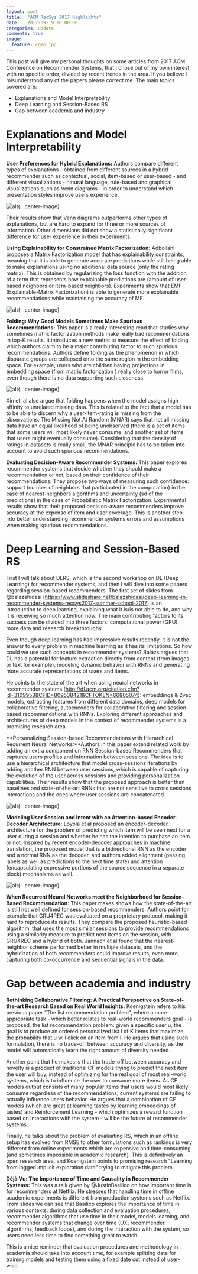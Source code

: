 ```yaml
---
layout: post
title:  "ACM RecSys 2017 Highlights"
date:   2017-09-19 10:00:00
categories: update
comments: true
image:
  feature: como.jpg
---
```


<!-- ![alt](/images/image.png){: .center-image}  -->

This post will give my personal thoughts on some articles from 2017 ACM Conference on Recommender Systems, that I chose out of my own interest, with no specific order, divided by recent trends in the area. If you believe I misunderstood any of the papers please correct me. The main topics covered are:

- Explanations and Model Interpretability
- Deep Learning and Session-Based RS
- Gap between academia and industry

# Explanations and Model Interpretability

**User Preferences for Hybrid Explanations:** Authors compare different types of explanations - obtained from different sources in a hybrid recommender such as contextual, social, item-based or user-based - and different visualizations - natural language, rule-based and graphical visualizations such as Venn diagrams - in order to understand which presentation styles improve users experience.

![alt](/images/recsys2017/1.png){: .center-image}

Their results show that  Venn diagrams outperforms other types of explanations, but are hard to expand for three or more sources of information. Other dimensions did not show a statistically significant difference for user experience in their experiments.

**Using Explainability for Constrained Matrix Factorization:** Adbollahi proposes a Matrix Factorization model that has explainability constraints, meaning that it is able to generate accurate predictions while still being able to make explanations using no additional data source (only the rating matrix). This is obtained by regularizing the loss function with the addition of a term that represents how explainable predictions are (amount of user-based neighbors or item-based neighbors). Experiments show that EMF (Explainable-Matrix Factorization) is able to generate more explainable recommendations while maintaining the accuracy of MF.

![alt](/images/recsys2017/2.png){: .center-image}

**Folding: Why Good Models Sometimes Make Spurious Recommendations:** This paper is a really interesting read that studies why sometimes matrix factorization methods make really bad recommendations in top-K results. It introduces a new metric to measure the effect of folding, which authors claim to be a major contributing factor to such spurious recommendations. Authors define folding as the phenomenon in which disparate groups are collapsed onto the same region in the embedding space. For example, users who are children having projections in embedding space (from matrix factorization ) really close to horror films, even though there is no data supporting such closeness. 

![alt](/images/recsys2017/3.png){: .center-image}

Xin et. al also argue that folding happens when the model assigns high affinity to unrelated missing data. This is related to the fact that a model has to be able to discern why a user-item-rating is missing from the observations. The Missing Not At Random (MNAR) says that not all missing data have an equal likelihood of being unobserved (there is a set of items that some users will most likely never consume, and another set of items that users might eventually consume). Considering that the density of ratings in datasets is really small, the MNAR principle has to be taken into account to avoid such spurious recommendations.

**Evaluating Decision-Aware Recommender Systems:** This paper explores recommender systems that decide whether they should make a recommendation or not, based on their confidence of their recommendations. They propose two ways of measuring such confidence: support (number of neighbors that participated in the computation) in the case of nearest-neighbors algorithms and uncertainty (sd of the predictions) in the case of Probabilistic Matrix Factorization.  Experimental results show that their proposed decision-aware recommenders improve accuracy at the expense of item and user coverage. This is another step into better understanding recommender systems errors and assumptions when making spurious recommendations.

# Deep Learning and Session-Based RS

First I will talk about DLRS, which is the second workshop on DL (Deep Learning) for recommender systems, and then I will dive into some papers regarding session-based recommenders.  The first set of slides from @balazshidasi (https://www.slideshare.net/balazshidasi/deep-learning-in-recommender-systems-recsys2017-summer-school-2017) is an introduction to deep learning, explaining what it is/is not able to do,  and why it is receiving so much attention now. The main contributing factors to its success can be divided into three factors: computational power (GPU), more data and research breakthroughs.

Even though deep learning has had impressive results recently, it is not the answer to every problem in machine learning as it has its limitations. So how could we use such concepts in recommender systems? Balázs argues that DL has a potential for feature extraction directly from content (from images or text for example), modeling dynamic behavior with RNNs and generating more accurate representations of users and items.

He points to the state of the art when using neural networks in recommender systems (http://dl.acm.org/citation.cfm?id=3109953&CFID=809538421&CFTOKEN=66805074):  embeddings & 2vec models, extracting features from different data domains, deep models for collaborative filtering, autoencoders for collaborative filtering and session-based recommendations with RNNs. Exploring different approaches and architectures of deep models in the context of recommender systems is a promising research area.

**Personalizing Session-based Recommendations with Hierarchical Recurrent Neural Networks:**Authors in this paper extend related work by adding an extra component on RNN Session-based Recommenders that captures users profiles and information between sessions. The idea is to use a hierarchical architecture that model cross-sessions iterations by adding another RNN between user sessions, which is capable of capturing the evolution of the user across sessions and providing personalization capabilities. Their results show that the proposed approach is better than baselines and state-of-the-art RNNs that are not sensitive to cross sessions interactions and the ones where user sessions are concatenated. 

![alt](/images/recsys2017/4.png){: .center-image}

**Modeling User Session and Intent with an Attention-based Encoder-Decoder Architecture:** Loyola et al proposed an encoder-decoder architecture for the problem of predicting which item will be seen next for a user during a session and whether he has the intention to purchase an item or not. Inspired by recent encoder-decoder approaches in machine translation, the proposed model that is a bidirectional RNN as the encoder and a normal RNN as the decoder, and authors added alignment (passing labels as well as predictions to the next time state) and attention (encapsulating expressive portions of the source sequence in a separate block) mechanisms as well.

![alt](/images/recsys2017/5.png){: .center-image}

**When Recurrent Neural Networks meet the Neighborhood for Session-Based Recommendation:** This paper makes shows how the state-of-the-art is still not well defined for session-based recommenders. Authors point for example that GRU4REC was evaluated on a proprietary protocol, making it hard to reproduce its results. They compare the proposed heuristic-based algorithm, that uses the most similar sessions to provide recommendations using a similarity measure to predict next items on the session, with GRU4REC and a hybrid of both. Jannach et al found that the nearest-neighbor scheme performed better in multiple datasets, and the hybridization of both recommenders could improve results, even more, capturing both co-occurrence and sequential signals in the data.

# Gap between academia and industry

**Rethinking Collaborative Filtering: A Practical Perspective on State-of-the-art Research Based on Real World Insights:** Koenigstein refers to his previous paper "The list recommendation problem", where a more appropriate task - which better relates to real-world recommenders goal - is proposed, the list recommendation problem: given a specific user u, the goal is to produce an ordered personalized list l of K items that maximize the probability that u will click on an item from l. He argues that using such formulation, there is no trade-off between accuracy and diversity, as the model will automatically learn the right amount of diversity needed.

Another point that he makes is that the trade-off between accuracy and novelty is a product of traditional CF models trying to predict the next item the user will buy, instead of optimizing for the real goal of most real-world systems, which is to influence the user to consume more items. As CF models output consists of many popular items that users would most likely consume regardless of the recommendations, current systems are failing to actually influence users behavior. He argues that a combination of CF models (which are great at learning tastes by learning embeddings of tastes) and Reinforcement Learning - which optimizes a reward function based on interactions with the system - will be the future of recommender systems.

Finally, he talks about the problem of evaluating RS, which in an offline setup has evolved from RMSE to other formulations such as rankings is very different from online experiments which are expensive and time-consuming (and sometimes impossible in academic research). This is definitively an open research area, and Koenigstein points to promising research "Learning from logged implicit exploration data" trying to mitigate this problem.

**Déjà Vu: The Importance of Time and Causality in Recommender Systems:** This was a talk given by @JustinBasilico on how important time is for recommenders at Netflix. He stresses that handling time in offline academic experiments is different from production systems such as Netflix. From slides we can see that Basilico explores the importance of time in various contexts: during data collection and evaluation procedures, recommender algorithms that use time in their model, models learning, and recommender systems that change over time (UX, recommender algorithms, feedback loops), and during the interaction with the system, so users need less time to find something great to watch.

This is a nice reminder that evaluation procedures and methodology in academia should take into account time, for example splitting data for training models and testing them using a fixed date cut instead of user-wise.
